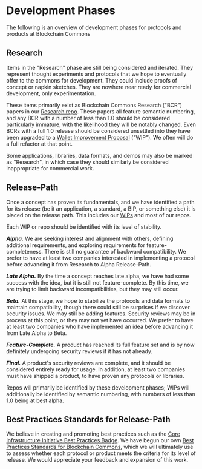 # Development Phases

The following is an overview of development phases for protocols and products at Blockchain Commons

## Research

Items in the "Research" phase are still being considered and iterated. They represent thought experiments and protocols that we hope to eventually offer to the commons for development. They could include proofs of concept or napkin sketches. They are nowhere near ready for commercial development, only experimentation.

These items primarily exist as Blockchain Commons Research ("BCR") papers in our [Research repo](https://github.com/BlockchainCommons/Research). These papers all feature semantic numbering, and any BCR with a number of less than 1.0 should be considered particularly immature, with the likelihood they will be notably changed. Even BCRs with a full 1.0 release should be considered unsettled into they have been upgraded to a [Wallet Improvement Proposal](https://github.com/BlockchainCommons/wips) ("WIP"). We often will do a full refactor at that point.

Some applications, libraries, data formats, and demos may also be marked as "Research", in which case they should similarly be considered inappropriate for commercial work.

## Release-Path

Once a concept has proven its fundamentals, and we have identified a path for its release (be it an application, a standard, a BIP, or something else) it is placed on the release path. This includes our [WIPs](https://github.com/BlockchainCommons/wips) and most of our repos.

Each WIP or repo should be identified with its level of stability.

***Alpha.*** We are seeking interest and alignment with others, defining additional requirements, and exploring requirements for feature-completeness. There is still no guarantee of backward compatibility. We prefer to have at least two companies interested in implementing a protocol before advancing it from Research to Alpha Release-Path.

***Late Alpha.*** By the time a concept reaches late alpha, we have had some success with the idea, but it is still not feature-complete. By this time, we are trying to limit backward incompatibilities, but they may still occur.

***Beta.*** At this stage, we hope to stabilize the protocols and data formats to maintain compatibility, though there could still be surprises if we discover security issues. We may still be adding features. Security reviews may be in process at this point, or they may not yet have occurred. We prefer to have at least two companies who have implemented an idea before advancing it from Late Alpha to Beta.

***Feature-Complete.*** A product has reached its full feature set and is by now definitely undergoing security reviews if it has not already.

***Final.*** A product's security reviews are complete, and it should be considered entirely ready for usage. In addition, at least two companies must have shipped a product, to have proven any protocols or libraries.

Repos will primarily be identified by these development phases; WIPs will additionally be identified by semantic numbering, with numbers of less than 1.0 being at best alpha.

## Best Practices Standards for Release-Path

We believe in creating and promoting best practices such as the [Core Infrastructure Initiative Best Practices Badge](https://github.com/coreinfrastructure/best-practices-badge). We have begun our own [Best Practices Standards for Blockchain Commons](best-practices-standards.md), which we will ultimately use to assess whether each protocol or product meets the criteria for its level of release. We would appreciate your feedback and expansion of this work.
